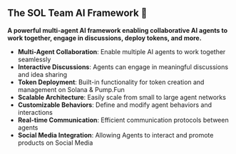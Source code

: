## The SOL Team AI Framework 👋

**A powerful multi-agent AI framework enabling collaborative AI agents to work together, engage in discussions, deploy tokens, and more.**

- **Multi-Agent Collaboration**: Enable multiple AI agents to work together seamlessly
- **Interactive Discussions**: Agents can engage in meaningful discussions and idea sharing
- **Token Deployment**: Built-in functionality for token creation and management on Solana & Pump.Fun
- **Scalable Architecture**: Easily scale from small to large agent networks
- **Customizable Behaviors**: Define and modify agent behaviors and interactions
- **Real-time Communication**: Efficient communication protocols between agents
- **Social Media Integration**: Allowing Agents to interact and promote products on Social Media

